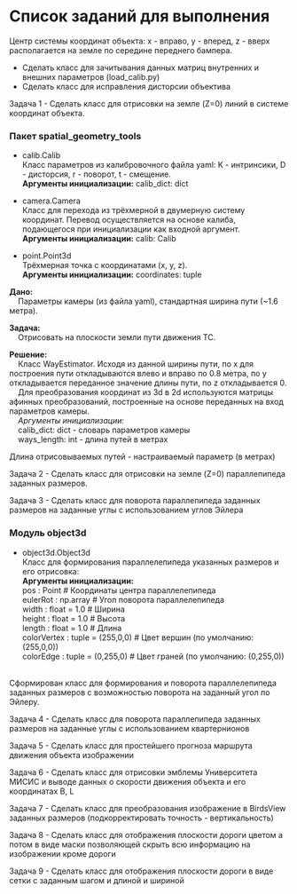 # Список заданий для выполнения
Центр системы координат объекта: x - вправо, у - вперед, z - вверх располагается на земле по середине переднего бампера. 

- Сделать класс для зачитывания данных матриц внутренних и внешних параметров (load_calib.py)  
- Сделать класс для исправления дисторсии объектива

Задача 1 - Сделать класс для отрисовки на земле (Z=0) линий в системе координат объекта.

### Пакет spatial_geometry_tools
- calib.Calib<br />
Класс параметров из калибровочного файла yaml:
K - интринсики, D - дисторсия, r - поворот, t - смещение.<br />
**Аргументы инициализации:** calib_dict: dict

- camera.Camera<br />
Класс для перехода из трёхмерной в двумерную систему координат.
Перевод осуществляется на основе калиба,
подающегося при инициализации как входной аргумент.<br />
**Аргументы инициализации:** calib: Calib

- point.Point3d<br />
Трёхмерная точка с координатами (x, y, z).<br />
**Аргументы инициализации:** coordinates: tuple

**Дано:**<br />
&nbsp;&nbsp;&nbsp;&nbsp;Параметры камеры (из файла yaml), cтандартная ширина пути (~1.6 метра).<br />

**Задача:**<br />
&nbsp;&nbsp;&nbsp;&nbsp;Отрисовать на плоскости земли пути движения ТС.<br />

**Решение:**<br />
&nbsp;&nbsp;&nbsp;&nbsp;Класс WayEstimator.
Исходя из данной ширины пути, по x для построения пути откладываются
влево и вправо по 0.8 метра, по y откладывается переданное значение длины пути,
по z откладывается 0.<br />
&nbsp;&nbsp;&nbsp;&nbsp;Для преобразования координат из 3d в 2d используются матрицы
афинных преобразований, построенные на основе переданных на вход параметров
камеры.<br />
&nbsp;&nbsp;&nbsp;&nbsp;*Аргументы инициализации:*<br />
&nbsp;&nbsp;&nbsp;&nbsp;calib_dict: dict - словарь параметров камеры<br />
&nbsp;&nbsp;&nbsp;&nbsp;ways_length: int - длина путей в метрах

Длина отрисовываемых путей - настраиваемый параметр (в метрах)

Задача 2 - Сделать класс для отрисовки на земле (Z=0) параллепипеда заданных размеров.

Задача 3 - Сделать класс для поворота параллепипеда заданных размеров на заданные углы с использованием углов Эйлера

### Модуль object3d
- object3d.Object3d<br />
Класс для формирования параллелепипеда указанных размеров и его отрисовка:<br />
**Аргументы инициализации:** <br />
    pos : Point # Координаты центра параллелепипеда<br />
    eulerRot : np.array # Угол поворота параллелепипеда<br />
    width : float = 1.0 # Ширина<br />
    height : float = 1.0 # Высота <br />
    length : float = 1.0 # Длина<br />
    colorVertex : tuple = (255,0,0) # Цвет вершин (по умолчанию: (255,0,0))<br />
    colorEdge : tuple = (0,255,0) # Цвет граней (по умолчанию: (0,255,0))<br />
<br />
Сформирован класс для формирования и поворота параллелепипеда заданных размеров с возможностью поворота на заданный угол по Эйлеру.<br />

Задача 4 - Сделать класс для поворота параллепипеда заданных размеров на заданные углы с использованием квартернионов

Задача 5 - Сделать класс для простейшего прогноза маршрута движения объекта изображении

Задача 6 - Сделать класс для отрисовки эмблемы Университета МИСИС и выводе данных о скорости движения объекта и его координатах B, L

Задача 7 - Сделать класс для преобразования изображение в BirdsView заданных размеров (подкорректировать точность - вертикальность)

Задача 8 - Сделать класс для отображения плоскости дороги цветом а потом в виде маски позволяющей скрыть всю информацию на изображении кроме дороги

Задача 9 - Сделать класс для отображения плоскости дороги в виде сетки с заданным шагом и длиной и шириной


